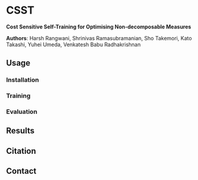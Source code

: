# CSST
**Cost Sensitive Self-Training for Optimising Non-decomposable Measures**

**Authors**: Harsh Rangwani, Shrinivas Ramasubramanian, Sho Takemori, Kato Takashi, Yuhei Umeda, Venkatesh Babu Radhakrishnan

## Usage

### Installation

### Training

### Evaluation

## Results

## Citation

## Contact
